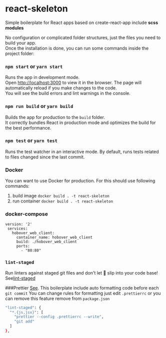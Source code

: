 # react-skeleton
Simple boilerplate for React apps based on create-react-app include **scss modules**

No configuration or complicated folder structures, just the files you need to build your app.<br>
Once the installation is done, you can run some commands inside the project folder:

### `npm start` or `yarn start`
Runs the app in development mode.<br>
Open [http://localhost:3000](http://localhost:3000) to view it in the browser.
The page will automatically reload if you make changes to the code.<br>
You will see the build errors and lint warnings in the console.
### `npm run build` or `yarn build`
Builds the app for production to the `build` folder.<br>
It correctly bundles React in production mode and optimizes the build for the best performance.

### `npm test` or `yarn test`
Runs the test watcher in an interactive mode.
By default, runs tests related to files changed since the last commit.

### Docker
You can want to use Docker for production.
For this should use following commands:
1) build image `docker build . -t react-skeleton`
2) run container `docker build . -t react-skeleton`

### docker-compose
```docker-compose
version: '2'
 services:
   hobover_web_client:
     container_name: hobover_web_client
     build: ./hobover_web_client 
     ports:
       - "80:80"
  ```
  ### `lint-staged`
  Run linters against staged git files and don't let 💩 slip into your code base!
  <br>See[lint-staged](https://github.com/okonet/lint-staged)
  
  ###Prettier
  [See](https://github.com/prettier/prettier).
  This boilerplate include auto formatting code before each `git commit`
  You can change rules for formatting just edit `.prettierrc`
  or you can remove this feature remove from `package.json`  
  ```bash
 "lint-staged": {
    "*.{js,jsx}": [
      "prettier --config .prettierrc --write",
      "git add"
    ]
  },
```

